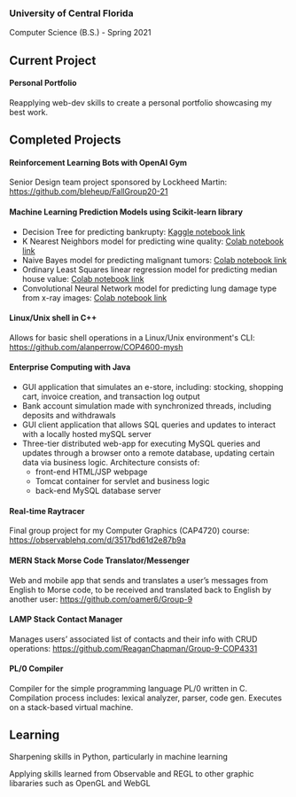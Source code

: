 ### University of Central Florida
Computer Science (B.S.) - Spring 2021

## Current Project
#### Personal Portfolio
Reapplying web-dev skills to create a personal portfolio showcasing my best work.

## Completed Projects
#### Reinforcement Learning Bots with OpenAI Gym
Senior Design team project sponsored by Lockheed Martin: https://github.com/bleheup/FallGroup20-21

#### Machine Learning Prediction Models using Scikit-learn library
 * Decision Tree for predicting bankrupty: [Kaggle notebook link](https://www.kaggle.com/alanperrow/alan-perrow-assignment-1)
 * K Nearest Neighbors model for predicting wine quality: [Colab notebook link](https://colab.research.google.com/drive/1uMyt2k9OqMpBDrQhBMOcKNiInfVk9xrt?usp=sharing)
 * Naive Bayes model for predicting malignant tumors: [Colab notebook link](https://colab.research.google.com/drive/18rHumTybSMITW3ZzbitvcFV_w6CdPb78?usp=sharing)
 * Ordinary Least Squares linear regression model for predicting median house value: [Colab notebook link](https://colab.research.google.com/drive/1QXNEHw8o-UkOG60Spv_uKmQHI3qB4NIe?usp=sharing)
 * Convolutional Neural Network model for predicting lung damage type from x-ray images: [Colab notebook link](https://colab.research.google.com/drive/1Xxr1cyEmSBSsqnbaOzE2cBnWM4409rVF?usp=sharing)

#### Linux/Unix shell in C++
Allows for basic shell operations in a Linux/Unix environment's CLI: https://github.com/alanperrow/COP4600-mysh

#### Enterprise Computing with Java
 * GUI application that simulates an e-store, including: stocking, shopping cart, invoice creation, and transaction log output
 * Bank account simulation made with synchronized threads, including deposits and withdrawals
 * GUI client application that allows SQL queries and updates to interact with a locally hosted mySQL server
 * Three-tier distributed web-app for executing MySQL queries and updates through a browser onto a remote database, updating certain data via business logic. Architecture consists of:
   * front-end HTML/JSP webpage
   * Tomcat container for servlet and business logic
   * back-end MySQL database server

#### Real-time Raytracer
Final group project for my Computer Graphics (CAP4720) course: https://observablehq.com/d/3517bd61d2e87b9a

#### MERN Stack Morse Code Translator/Messenger
Web and mobile app that sends and translates a user’s messages from English to Morse code, to be received and translated back to English by another user: https://github.com/oamer6/Group-9

#### LAMP Stack Contact Manager
Manages users’ associated list of contacts and their info with CRUD operations: https://github.com/ReaganChapman/Group-9-COP4331

#### PL/0 Compiler
Compiler for the simple programming language PL/0 written in C. Compilation process includes: lexical analyzer, parser, code gen. Executes on a stack-based virtual machine.

## Learning
Sharpening skills in Python, particularly in machine learning

Applying skills learned from Observable and REGL to other graphic libararies such as OpenGL and WebGL

<!--
**alanperrow/alanperrow** is a ✨ _special_ ✨ repository because its `README.md` (this file) appears on your GitHub profile.

Here are some ideas to get you started:

- 🔭 I’m currently working on ...
- 🌱 I’m currently learning ...
- 👯 I’m looking to collaborate on ...
- 🤔 I’m looking for help with ...
- 💬 Ask me about ...
- 📫 How to reach me: ...
- 😄 Pronouns: ...
- ⚡ Fun fact: ...
-->
